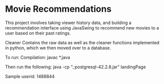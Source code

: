 # Movie Recommendations

This project involves taking viewer history data, and building a recommendation interface using JavaSwing to recommend new movies to a user based on their past ratings.

Cleaner Contains the raw data as well as the cleaner functions implemented in python, which we then moved over to a database.



To run:
Compilation:
javac *.java

Then run the following:
java -cp “.;postgresql-42.2.8.jar” landingPage

Sample userid:
1488844
